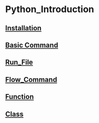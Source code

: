 # Python_Introduction

## [Installation](./1_Installation.md)

## [Basic Command](./2_Basic_Command.md)

## [Run_File](./3_Run_File.md)

## [Flow_Command](./4_Flow_Command.md)

## [Function](./5_Function.md)

## [Class](./6_Class.md)
